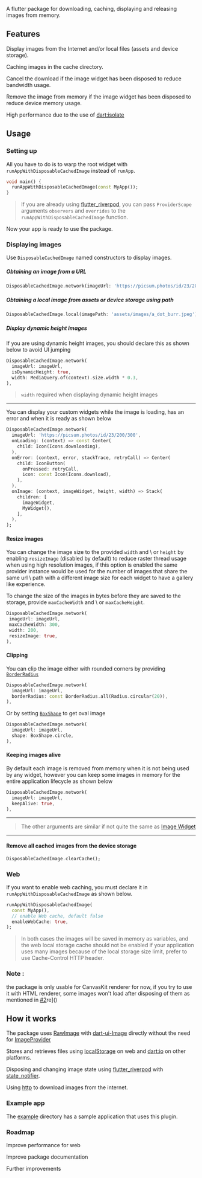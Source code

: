 A flutter package for downloading, caching, displaying and releasing images from memory.

## Features

Display images from the Internet and/or local files (assets and device storage).

Caching images in the cache directory.

Cancel the download if the image widget has been disposed to reduce bandwidth usage.

Remove the image from memory if the image widget has been disposed to reduce device memory usage.

High performance due to the use of [dart:isolate](https://api.dart.dev/stable/2.16.2/dart-isolate/dart-isolate-library.html)

## Usage

### Setting up

All you have to do is to warp the root widget with `runAppWithDisposableCachedImage` instead of `runApp`.

```dart
void main() {
  runAppWithDisposableCachedImage(const MyApp());
}
```

> If you are already using [flutter_riverpod](https://pub.dev/packages/flutter_riverpod), you can pass `ProviderScope` arguments `observers` and `overrides` to the `runAppWithDisposableCachedImage` function.

Now your app is ready to use the package.

### Displaying images

Use `DisposableCachedImage` named constructors to display images.

##### Obtaining an image from a URL

```dart
DisposableCachedImage.network(imageUrl: 'https://picsum.photos/id/23/200/300');
```

##### Obtaining a local image from assets or device storage using path

```dart
DisposableCachedImage.local(imagePath: 'assets/images/a_dot_burr.jpeg');
```

##### Display dynamic height images

If you are using dynamic height images, you should declare this as shown below to avoid UI jumping

```dart
DisposableCachedImage.network(
  imageUrl: imageUrl,
  isDynamicHeight: true,
  width: MediaQuery.of(context).size.width * 0.3,
),
```

> `width` required when displaying dynamic height images

---

You can display your custom widgets while the image is loading, has an error and when it is ready as shown below

```dart
DisposableCachedImage.network(
  imageUrl: 'https://picsum.photos/id/23/200/300',
  onLoading: (context) => const Center(
    child: Icon(Icons.downloading),
  ),
  onError: (context, error, stackTrace, retryCall) => Center(
    child: IconButton(
      onPressed: retryCall,
      icon: const Icon(Icons.download),
    ),
  ),
  onImage: (context, imageWidget, height, width) => Stack(
    children: [
      imageWidget,
      MyWidget(),
    ],
  ),
);
```

#### Resize images

You can change the image size to the provided `width` and \ or `height` by enabling `resizeImage` (disabled by default) to reduce raster thread usage when using high resolution images, if this option is enabled the same provider instance would be used for the number of images that share the same url \ path with a different image size for each widget to have a gallery like experience.

To change the size of the images in bytes before they are saved to the storage, provide `maxCacheWidth` and \ or `maxCacheHeight`.

```dart
DisposableCachedImage.network(
 imageUrl: imageUrl,
 maxCacheWidth: 300,
 width: 200,
 resizeImage: true,
),
```

#### Clipping

You can clip the image either with rounded corners by providing [`BorderRadius`](https://api.flutter.dev/flutter/painting/BorderRadius-class.html)

```dart
DisposableCachedImage.network(
  imageUrl: imageUrl,
  borderRadius: const BorderRadius.all(Radius.circular(20)),
),
```

Or by setting [`BoxShape`](https://api.flutter-io.cn/flutter/painting/BoxShape.html) to get oval image

```dart
DisposableCachedImage.network(
  imageUrl: imageUrl,
  shape: BoxShape.circle,
),
```

#### Keeping images alive

By default each image is removed from memory when it is not being used by any widget, however you can keep some images in memory for the entire application lifecycle as shown below

```dart
DisposableCachedImage.network(
  imageUrl: imageUrl,
  keepAlive: true,
),
```

---

> The other arguments are similar if not quite the same as [Image Widget](https://api.flutter.dev/flutter/widgets/Image-class.html)

---

#### Remove all cached images from the device storage

```dart
DisposableCachedImage.clearCache();
```

### Web

If you want to enable web caching, you must declare it in `runAppWithDisposableCachedImage` as shown below.

```dart
runAppWithDisposableCachedImage(
  const MyApp(),
  // enable Web cache, default false
  enableWebCache: true,
);
```

> In both cases the images will be saved in memory as variables, and the web local storage cache should not be enabled if your application uses many images because of the local storage size limit, prefer to use Cache-Control HTTP header.

### Note :
the package is only usable for CanvasKit renderer for now, if you try to use it with HTML renderer, some images won't load after disposing of them as mentioned in [#2](https://github.com/7mada123/disposable_cached_images/issues/2)re]()

## How it works

The package uses [RawImage](https://api.flutter.dev/flutter/widgets/RawImage-class.html) with [dart-ui-Image](https://api.flutter.dev/flutter/dart-ui/Image-class.html) directly without the need for [ImageProvider](https://api.flutter.dev/flutter/painting/ImageProvider-class.html)

Stores and retrieves files using [localStorage](https://api.flutter.dev/flutter/dart-html/Window/localStorage.html) on web and [dart:io](https://api.flutter.dev/flutter/dart-io/dart-io-library.html) on other platforms.

Disposing and changing image state using [flutter_riverpod](https://pub.dev/packages/flutter_riverpod) with [state_notifier](https://pub.dev/packages/state_notifier).

Using [http](https://pub.dev/packages/http) to download images from the internet.

### Example app

The [example](https://github.com/7mada123/disposable_cached_images/tree/main/example) directory has a sample application that uses this plugin.

### Roadmap

Improve performance for web

Improve package documentation

Further improvements
